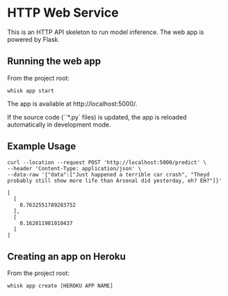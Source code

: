 # HTTP Web Service

This is an HTTP API skeleton to run model inference. The web app is powered by Flask.

## Running the web app

From the project root:

```
whisk app start
```

The app is available at http://localhost:5000/.

If the source code (``*.py` files) is updated, the app is reloaded automatically in development mode.

## Example Usage

```
curl --location --request POST 'http://localhost:5000/predict' \
--header 'Content-Type: application/json' \
--data-raw '{"data":["Just happened a terrible car crash", "Theyd probably still show more life than Arsenal did yesterday, eh? EH?"]}'
```

```
[
  [
    0.7632551789283752
  ],
  [
    0.162011981010437
  ]
]
```


## Creating an app on Heroku

From the project root:

```
whisk app create [HEROKU APP NAME]
```
